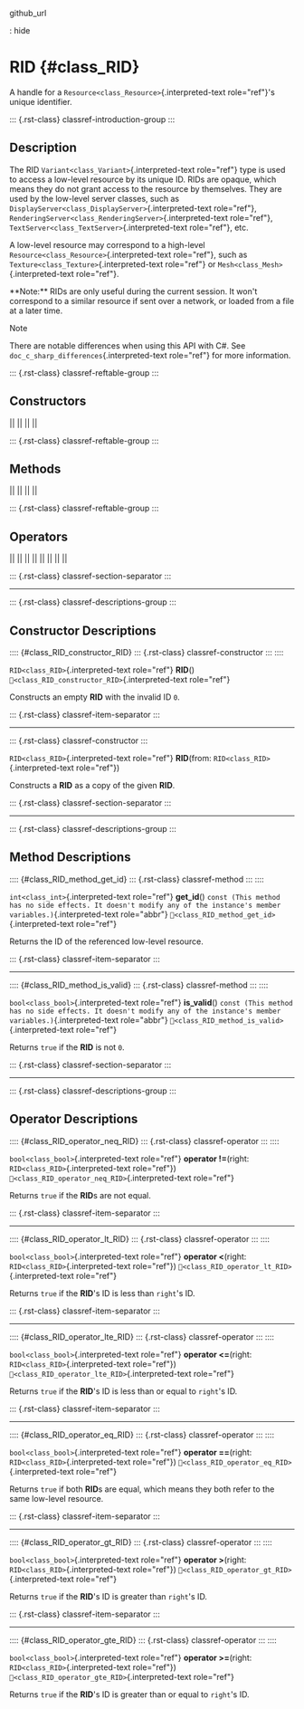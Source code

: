 github_url

:   hide

# RID {#class_RID}

A handle for a `Resource<class_Resource>`{.interpreted-text
role="ref"}\'s unique identifier.

::: {.rst-class}
classref-introduction-group
:::

## Description

The RID `Variant<class_Variant>`{.interpreted-text role="ref"} type is
used to access a low-level resource by its unique ID. RIDs are opaque,
which means they do not grant access to the resource by themselves. They
are used by the low-level server classes, such as
`DisplayServer<class_DisplayServer>`{.interpreted-text role="ref"},
`RenderingServer<class_RenderingServer>`{.interpreted-text role="ref"},
`TextServer<class_TextServer>`{.interpreted-text role="ref"}, etc.

A low-level resource may correspond to a high-level
`Resource<class_Resource>`{.interpreted-text role="ref"}, such as
`Texture<class_Texture>`{.interpreted-text role="ref"} or
`Mesh<class_Mesh>`{.interpreted-text role="ref"}.

\*\*Note:\*\* RIDs are only useful during the current session. It won\'t
correspond to a similar resource if sent over a network, or loaded from
a file at a later time.

> [!NOTE]
> There are notable differences when using this API with C#. See
> `doc_c_sharp_differences`{.interpreted-text role="ref"} for more
> information.

::: {.rst-class}
classref-reftable-group
:::

## Constructors

||
||
||
||

::: {.rst-class}
classref-reftable-group
:::

## Methods

||
||
||
||

::: {.rst-class}
classref-reftable-group
:::

## Operators

||
||
||
||
||
||
||
||

::: {.rst-class}
classref-section-separator
:::

------------------------------------------------------------------------

::: {.rst-class}
classref-descriptions-group
:::

## Constructor Descriptions

:::: {#class_RID_constructor_RID}
::: {.rst-class}
classref-constructor
:::
::::

`RID<class_RID>`{.interpreted-text role="ref"} **RID**()
`🔗<class_RID_constructor_RID>`{.interpreted-text role="ref"}

Constructs an empty **RID** with the invalid ID `0`.

::: {.rst-class}
classref-item-separator
:::

------------------------------------------------------------------------

::: {.rst-class}
classref-constructor
:::

`RID<class_RID>`{.interpreted-text role="ref"} **RID**(from:
`RID<class_RID>`{.interpreted-text role="ref"})

Constructs a **RID** as a copy of the given **RID**.

::: {.rst-class}
classref-section-separator
:::

------------------------------------------------------------------------

::: {.rst-class}
classref-descriptions-group
:::

## Method Descriptions

:::: {#class_RID_method_get_id}
::: {.rst-class}
classref-method
:::
::::

`int<class_int>`{.interpreted-text role="ref"} **get_id**()
`const (This method has no side effects. It doesn't modify any of the instance's member variables.)`{.interpreted-text
role="abbr"} `🔗<class_RID_method_get_id>`{.interpreted-text role="ref"}

Returns the ID of the referenced low-level resource.

::: {.rst-class}
classref-item-separator
:::

------------------------------------------------------------------------

:::: {#class_RID_method_is_valid}
::: {.rst-class}
classref-method
:::
::::

`bool<class_bool>`{.interpreted-text role="ref"} **is_valid**()
`const (This method has no side effects. It doesn't modify any of the instance's member variables.)`{.interpreted-text
role="abbr"} `🔗<class_RID_method_is_valid>`{.interpreted-text
role="ref"}

Returns `true` if the **RID** is not `0`.

::: {.rst-class}
classref-section-separator
:::

------------------------------------------------------------------------

::: {.rst-class}
classref-descriptions-group
:::

## Operator Descriptions

:::: {#class_RID_operator_neq_RID}
::: {.rst-class}
classref-operator
:::
::::

`bool<class_bool>`{.interpreted-text role="ref"} **operator !=**(right:
`RID<class_RID>`{.interpreted-text role="ref"})
`🔗<class_RID_operator_neq_RID>`{.interpreted-text role="ref"}

Returns `true` if the **RID**s are not equal.

::: {.rst-class}
classref-item-separator
:::

------------------------------------------------------------------------

:::: {#class_RID_operator_lt_RID}
::: {.rst-class}
classref-operator
:::
::::

`bool<class_bool>`{.interpreted-text role="ref"} **operator \<**(right:
`RID<class_RID>`{.interpreted-text role="ref"})
`🔗<class_RID_operator_lt_RID>`{.interpreted-text role="ref"}

Returns `true` if the **RID**\'s ID is less than `right`\'s ID.

::: {.rst-class}
classref-item-separator
:::

------------------------------------------------------------------------

:::: {#class_RID_operator_lte_RID}
::: {.rst-class}
classref-operator
:::
::::

`bool<class_bool>`{.interpreted-text role="ref"} **operator \<=**(right:
`RID<class_RID>`{.interpreted-text role="ref"})
`🔗<class_RID_operator_lte_RID>`{.interpreted-text role="ref"}

Returns `true` if the **RID**\'s ID is less than or equal to `right`\'s
ID.

::: {.rst-class}
classref-item-separator
:::

------------------------------------------------------------------------

:::: {#class_RID_operator_eq_RID}
::: {.rst-class}
classref-operator
:::
::::

`bool<class_bool>`{.interpreted-text role="ref"} **operator ==**(right:
`RID<class_RID>`{.interpreted-text role="ref"})
`🔗<class_RID_operator_eq_RID>`{.interpreted-text role="ref"}

Returns `true` if both **RID**s are equal, which means they both refer
to the same low-level resource.

::: {.rst-class}
classref-item-separator
:::

------------------------------------------------------------------------

:::: {#class_RID_operator_gt_RID}
::: {.rst-class}
classref-operator
:::
::::

`bool<class_bool>`{.interpreted-text role="ref"} **operator \>**(right:
`RID<class_RID>`{.interpreted-text role="ref"})
`🔗<class_RID_operator_gt_RID>`{.interpreted-text role="ref"}

Returns `true` if the **RID**\'s ID is greater than `right`\'s ID.

::: {.rst-class}
classref-item-separator
:::

------------------------------------------------------------------------

:::: {#class_RID_operator_gte_RID}
::: {.rst-class}
classref-operator
:::
::::

`bool<class_bool>`{.interpreted-text role="ref"} **operator \>=**(right:
`RID<class_RID>`{.interpreted-text role="ref"})
`🔗<class_RID_operator_gte_RID>`{.interpreted-text role="ref"}

Returns `true` if the **RID**\'s ID is greater than or equal to
`right`\'s ID.
